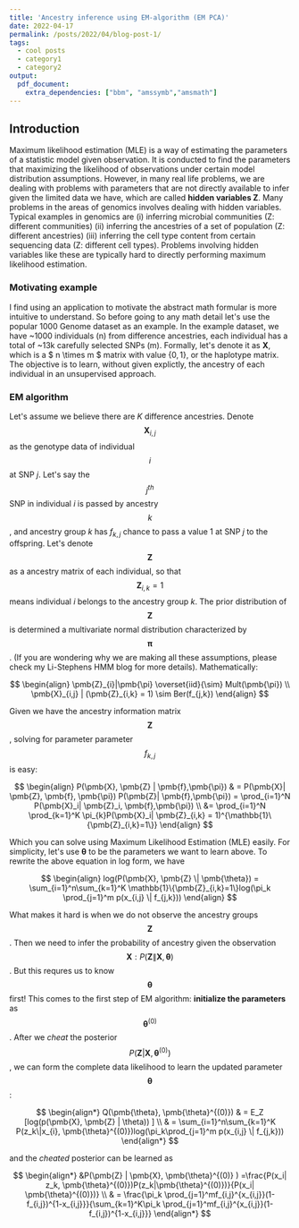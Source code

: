 ```yaml
---
title: 'Ancestry inference using EM-algorithm (EM PCA)'
date: 2022-04-17
permalink: /posts/2022/04/blog-post-1/
tags:
  - cool posts
  - category1
  - category2
output: 
  pdf_document:
    extra_dependencies: ["bbm", "amssymb","amsmath"]
---
```


## Introduction
Maximum likelihood estimation (MLE) is a way of estimating
the parameters of a statistic model given observation.
It is conducted to find the parameters that maximizing the
likelihood of observations under certain model distribution
assumptions. However, in many real life problems, we are
dealing with problems with parameters that are not directly
available to infer given the limited data we have, which
are called **hidden variables Z**. Many problems in the
areas of genomics involves dealing with hidden variables.
Typical examples in genomics are (i) inferring microbial
communities (Z: different communities) (ii) inferring the
ancestries of a set of population (Z: different ancestries) (iii)
inferring the cell type content from certain sequencing data
(Z: different cell types). Problems involving hidden variables
like these are typically hard to directly performing maximum
likelihood estimation.

### Motivating example
I find using an application to motivate the abstract math formular is more intuitive to understand. So before going to any math detail let's use the popular 1000 Genome dataset as an example. In the example dataset, we have ~1000 individuals (n) from difference ancestries, each individual has a total of ~13k carefully selected SNPs (m). Formally, let's denote it as **X**, which is a $ n \times m $ matrix with value $\{0, 1\}$, or the haplotype matrix. The objective is to learn, without given explictly, the ancestry of each individual in an unsupervised approach.

### EM algorithm
Let's assume we believe there are $K$ difference ancestries. Denote $$\pmb{X}_{i,j}$$ as the genotype data of individual $$i$$ at SNP $j$. Let's say the $$j^{th}$$ SNP in individual $i$ is passed by ancestry $$k$$, and ancestry group $k$ has $f_{k,j}$ chance to pass a value $1$ at SNP $j$ to the offspring. Let's denote $$ \pmb{Z} $$ as a  ancestry matrix of each individual, so that $$\pmb{Z}_{i,k} = 1$$ means individual $i$ belongs to the ancestry group $k$. The prior distribution of $$\pmb{Z}$$ is determined a multivariate normal distribution characterized by $$ \pmb{\pi} $$. (If you are wondering why we are making all these assumptions, please check my Li-Stephens HMM blog for more details). 
Mathematically:

$$
\begin{align}
     \pmb{Z}_{i}|\pmb{\pi} \overset{iid}{\sim} Mult(\pmb{\pi}) \\
    \pmb{X}_{i,j} | (\pmb{Z}_{i,k} = 1) \sim Ber(f_{j,k})
\end{align}
$$

Given we have the ancestry information matrix $$ \pmb{Z} $$, solving for parameter parameter  $$ f_{k,j} $$ is easy:

$$
\begin{align}
    P(\pmb{X}, \pmb{Z} | \pmb{f},\pmb{\pi}) & = P(\pmb{X}| \pmb{Z}, \pmb{f}, \pmb{\pi}) P(\pmb{Z}|  \pmb{f},\pmb{\pi}) = \prod_{i=1}^N P(\pmb{X}_i| \pmb{Z}_i, \pmb{f},\pmb{\pi}) \\ &= \prod_{i=1}^N \prod_{k=1}^K \pi_{k}P(\pmb{X}_i| \pmb{Z}_{i,k} = 1)^{\mathbb{1}\{\pmb{Z}_{i,k}=1\}}  
\end{align}
$$

Which you can solve using Maximum Likelihood Estimation (MLE) easily. For simplicity, let's use $\pmb{\theta}$ to be the parameters we want to learn above. To rewrite the above equation in log form, we have

$$
\begin{align}
    log(P(\pmb{X}, \pmb{Z} \| \pmb{\theta}) = \sum_{i=1}^n\sum_{k=1}^K \mathbb{1}\{\pmb{Z}_{i,k}=1\}log(\pi_k \prod_{j=1}^m p(x_{i,j} \| f_{j,k}))
\end{align}
$$

What makes it hard is when we do not observe the ancestry groups $$\mathbf{Z}$$. Then we need to infer the probability of ancestry given the observation $$ \mathbf{X}: P(\mathbf{Z} \| \mathbf{X}, \mathbf{\theta})$$. But this requres us to know $$\pmb{\theta}$$ first! This comes to the first step of EM algorithm: **initialize the parameters** as $$\mathbf{\theta}^{(0)}$$. After we *cheat* the posterior $$ P(\mathbf{Z} | \mathbf{X}, \mathbf{\theta}^{(0)}) $$, we can form the complete data likelihood to learn the updated parameter $$\mathbf{\theta} $$ :

$$
\begin{align*}
     Q(\pmb{\theta}, \pmb{\theta}^{(0)}) & = E_Z [log(p(\pmb{X}, \pmb{Z} | \theta)) ] \\
     & = \sum_{i=1}^n\sum_{k=1}^K P(z_k\|x_{i}, \pmb{\theta}^{(0)})log(\pi_k\prod_{j=1}^m p(x_{i,j} \| f_{j,k}))
\end{align*}
$$

and the *cheated*  posterior can be learned as

$$
\begin{align*}
    &P(\pmb{Z} | \pmb{X}, \pmb{\theta}^{(0)} ) =\frac{P(x_i| z_k, \pmb{\theta}^{(0)})P(z_k|\pmb{\theta}^{(0)})}{P(x_i| \pmb{\theta}^{(0)})} \\
    & = \frac{\pi_k \prod_{j=1}^mf_{i,j}^{x_{i,j}}(1-f_{i,j})^{1-x_{i,j}}}{\sum_{k=1}^K\pi_k \prod_{j=1}^mf_{i,j}^{x_{i,j}}(1-f_{i,j})^{1-x_{i,j}}}
\end{align*}
$$
